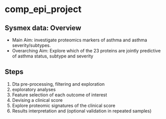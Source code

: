# comp_epi_project

## Sysmex data: Overview
* Main Aim: investigate proteomics markers of asthma and asthma
severity/subtypes.
* Overarching Aim: Explore which of the 23 proteins are jointly predictive of asthma status, subtype and severity 

## Steps
1. Dta pre-processing, filtering and exploration
2. exploratory analyses
3. Feature selection of each outcome of interest 
4. Devising a clinical score 
5. Explore proteomic signatures of the clinical score 
6. Results interpretation and (optional validation in repeated samples) 
